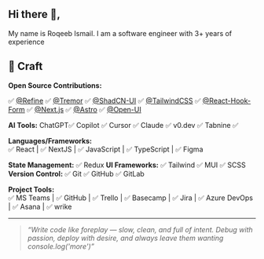 ## Hi there 👋,

My name is Roqeeb Ismail. I am a software engineer with 3+ years of experience

## 📄 Craft 

**Open Source Contributions:**  

✅ [@Refine](https://github.com/refinedev/refine)  ✅ [@Tremor](https://github.com/tremorlabs/tremor)  ✅ [@ShadCN-UI](https://github.com/shadcn-ui/ui)  ✅ [@TailwindCSS](https://github.com/tailwindlabs/tailwindcss)  ✅ [@React-Hook-Form](https://github.com/react-hook-form/react-hook-form)  ✅ [@Next.js](https://github.com/vercel/next.js)  ✅ [@Astro](https://github.com/withastro/astro) ✅ [@Open-UI](https://github.com/WICG/open-ui)  


**AI Tools:** ChatGPT✅ Copilot ✅ Cursor ✅ Claude ✅ v0.dev ✅ Tabnine  ✅ 

**Languages/Frameworks:**  
 ✅ React | ✅ NextJS | ✅ JavaScript | ✅ TypeScript | ✅ Figma

**State Management:** ✅  Redux
**UI Frameworks:**   ✅ Tailwind ✅ MUI ✅ SCSS  
**Version Control:** ✅ Git ✅ GitHub ✅ GitLab   

**Project Tools:**  
✅ MS Teams | ✅ GitHub | ✅ Trello | ✅ Basecamp | ✅ Jira | ✅ Azure DevOps | ✅ Asana | ✅ wrike  

<!--
**Languages Previously Used:** Angular ✅ | Java ✅ | C# && .Net ✅
-->
---

> *“Write code like foreplay — slow, clean, and full of intent. Debug with passion, deploy with desire, and always leave them wanting console.log('more')”*

